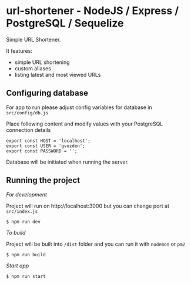 # url-shortener - NodeJS / Express / PostgreSQL / Sequelize

Simple URL Shortener.

It features:

* simple URL shortening
* custom aliases
* listing latest and most viewed URLs

## Configuring database

For app to run please adjust config variables for database in `src/config/db.js`

Place following content and modify values with your PostgreSQL connection details

```
export const HOST = 'localhost';
export const USER = 'gvozden';
export const PASSWORD = '';
```

Database will be initiated when running the server.

## Running the project

_For development_

Project will run on http://localhost:3000 but you can change port at `src/index.js`

```
$ npm run dev
```

_To build_

Project will be built into `/dist` folder and you can run it with `nodemon` or `pm2`

```
$ npm run build
```

_Start app_

```
$ npm run start
```
